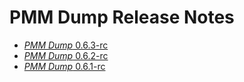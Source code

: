 # PMM Dump Release Notes

* [*PMM Dump* 0.6.3-rc](PMM-Dump-0.6.3-rc.md)
* [*PMM Dump* 0.6.2-rc](PMM-Dump-0.6.2-rc.md)
* [*PMM Dump* 0.6.1-rc](PMM-Dump-0.6.1-rc.md)
